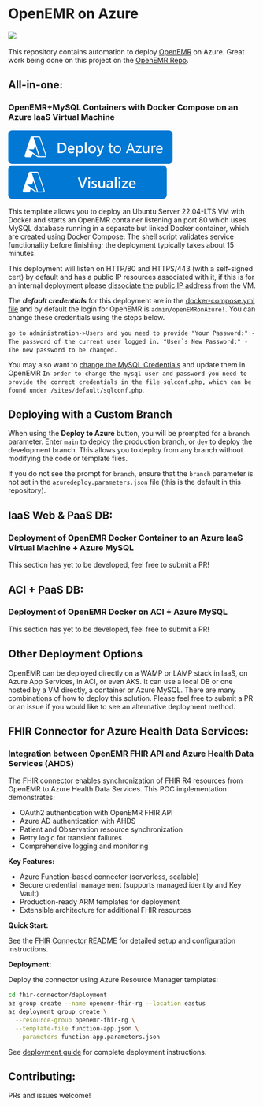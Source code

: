 # OpenEMR on Azure
<img src="https://www.prlog.org/12704630-openemr-logo.png">

This repository contains automation to deploy [OpenEMR](https://www.open-emr.org/) on Azure. Great work being done on this project on the [OpenEMR Repo](https://github.com/openemr/openemr).

## All-in-one:
### OpenEMR+MySQL Containers with Docker Compose on an Azure IaaS Virtual Machine

[//]: # (The short URLs below are to show impact of this solution by tracking number of deployments. You can use the direct link if you wish - https://portal.azure.com/#create/Microsoft.Template/uri/https%3A%2F%2Fraw.githubusercontent.com%2Fmatthansen0%2Fazure-openemr%2Fmain%2Fall-in-one%2Fazuredeploy.json)

[![Deploy To Azure](https://raw.githubusercontent.com/Azure/azure-quickstart-templates/master/1-CONTRIBUTION-GUIDE/images/deploytoazure.svg?sanitize=true)](https://urls.hansencloud.com/openemr-allinone)
[![Visualize](https://raw.githubusercontent.com/Azure/azure-quickstart-templates/master/1-CONTRIBUTION-GUIDE/images/visualizebutton.svg?sanitize=true)](http://armviz.io/#/?load=https%3A%2F%2Fraw.githubusercontent.com%2Fmatthansen0%2Fazure-openemr%2Fmain%2Fall-in-one%2Fazuredeploy.json)
	

This template allows you to deploy an Ubuntu Server 22.04-LTS VM with Docker
and starts an OpenEMR container listening an port 80 which uses MySQL database running
in a separate but linked Docker container, which are created using Docker Compose. The shell script validates service functionality before finishing; the deployment typically takes about 15 minutes.

This deployment will listen on HTTP/80 and HTTPS/443 (with a self-signed cert) by default and has a public IP resources associated with it, if this is for an internal deployment please [dissociate the public IP address](https://docs.microsoft.com/en-us/azure/virtual-network/remove-public-ip-address-vm) from the VM.

The ***default credentials*** for this deployment are in the [docker-compose.yml file](all-in-one/docker-compose.yml) and by default the login for OpenEMR is ``admin/openEMRonAzure!``. You can change these credentials using the steps below.

``go to administration->Users and you need to provide "Your Password:" - The password of the current user logged in. "User`s New Password:" - The new password to be changed.`` 

You may also want to [change the MySQL Credentials](https://www.mysqltutorial.org/mysql-changing-password.aspx) and update them in OpenEMR ``In order to change the mysql user and password you need to provide the correct credentials in the file sqlconf.php, which can be found under /sites/default/sqlconf.php``.

## Deploying with a Custom Branch

When using the **Deploy to Azure** button, you will be prompted for a `branch` parameter. Enter `main` to deploy the production branch, or `dev` to deploy the development branch. This allows you to deploy from any branch without modifying the code or template files.

If you do not see the prompt for `branch`, ensure that the `branch` parameter is not set in the `azuredeploy.parameters.json` file (this is the default in this repository).

## IaaS Web & PaaS DB:
### Deployment of OpenEMR Docker Container to an Azure IaaS Virtual Machine + Azure MySQL

This section has yet to be developed, feel free to submit a PR!


## ACI + PaaS DB:
###  Deployment of OpenEMR Docker on ACI + Azure MySQL

This section has yet to be developed, feel free to submit a PR!

## Other Deployment Options

OpenEMR can be deployed directly on a WAMP or LAMP stack in IaaS, on Azure App Services, in ACI, or even AKS. It can use a local DB or one hosted by a VM directly, a container or Azure MySQL. There are many combinations of how to deploy this solution. Please feel free to submit a PR or an issue if you would like to see an alternative deployment method.

## FHIR Connector for Azure Health Data Services:
### Integration between OpenEMR FHIR API and Azure Health Data Services (AHDS)

The FHIR connector enables synchronization of FHIR R4 resources from OpenEMR to Azure Health Data Services. This POC implementation demonstrates:
- OAuth2 authentication with OpenEMR FHIR API
- Azure AD authentication with AHDS
- Patient and Observation resource synchronization
- Retry logic for transient failures
- Comprehensive logging and monitoring

**Key Features:**
- Azure Function-based connector (serverless, scalable)
- Secure credential management (supports managed identity and Key Vault)
- Production-ready ARM templates for deployment
- Extensible architecture for additional FHIR resources

**Quick Start:**

See the [FHIR Connector README](fhir-connector/README.md) for detailed setup and configuration instructions.

**Deployment:**

Deploy the connector using Azure Resource Manager templates:

```bash
cd fhir-connector/deployment
az group create --name openemr-fhir-rg --location eastus
az deployment group create \
  --resource-group openemr-fhir-rg \
  --template-file function-app.json \
  --parameters function-app.parameters.json
```

See [deployment guide](fhir-connector/deployment/README.md) for complete deployment instructions.

## Contributing:

PRs and issues welcome!